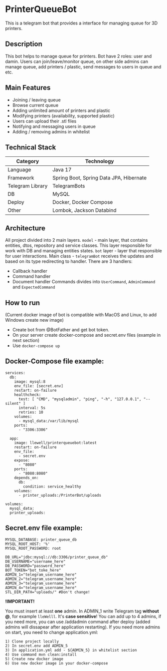 # PrinterQueueBot
This is a telegram bot that provides a interface for managing queue for 3D printers. 

## Description
This bot helps to manage queue for printers. Bot have 2 roles: user and damin. Users can join/leave/monitor queue, on other side admins can manage queue, add printers / plastic, send messages to users in queue and etc.

## Main Features
- Joining / leaving queue
- Browse current queue
- Adding unlimited amount of printers and plastic
- Modifying printers (availability, supported plastic)
- Users can upload their .stl files
- Notifying and messaging users in queue
- Adding / removing admins in whitelist

## Technical Stack
| Category        | Technology |
|------------------|------------|
| Language             | Java 17 |
| Framework        | Spring Boot, Spring Data JPA, Hibernate |
| Telegram Library | TelegramBots |
| DB  | MySQL |
| Deploy  | Docker, Docker Compose |
| Other           | Lombok, Jackson Databind |

## Architecture
All project divided into 2 main layers. ``model`` - main layer, that contains entities, dtos, repository and service classes. This layer responsible for work with DB and managing entities states.
``bot`` layer - layer that responsible for user interactions. Main class - ``telegramBot`` receives the updates and based on its type redirecting to handler. There are 3 handlers: 
- Callback handler
- Command handler
- Document handler
Commands divides into ``UserCommand``, ``AdminCommand`` and ``ExpectedCommand``

## How to run
(Current docker image of bot is compatible with MacOS and Linux, to add Windows create new image)
- Create bot from @BotFather and get bot token.  
- On your server create docker-compose and secret.env files (example in next section)
- Use ``docker-compose up``

## Docker-Compose file example:
```
services:
  db:
    image: mysql:8
    env_file: [secret.env]
    restart: on-failure
    healthcheck:
      test: [ "CMD", "mysqladmin", "ping", "-h", "127.0.0.1", "--silent" ]
      interval: 5s
      retries: 10
    volumes:
      - mysql_data:/var/lib/mysql
    ports:
      - "3306:3306"

  app:
    image: llewell/printerqueuebot:latest
    restart: on-failure
    env_file:
      - secret.env
    expose:
      - "8080"
    ports:
      - "8080:8080"
    depends_on:
      db:
        condition: service_healthy
    volumes:
      - printer_uploads:/PrinterBot/uploads

volumes:
  mysql_data:
  printer_uploads:
```

## Secret.env file example:
```
MYSQL_DATABASE: printer_queue_db
MYSQL_ROOT_HOST: '%'
MYSQL_ROOT_PASSWORD: root

DB_URL="jdbc:mysql://db:3306/printer_queue_db"
DB_USERNAME="username_here"
DB_PASSWORD="password_here"
BOT_TOKEN="bot_toke_here"
ADMIN_1="telegram_username_here"
ADMIN_2="telegram_username_here"
ADMIN_3="telegram_username_here"
ADMIN_4="telegram_username_here"
STL_DIR_PATH="uploads/" #Don't change!
```
**!IMPORTANT!**

You must insert at least **one** admin. In ADMIN_1 write Telegram tag **without @**, for example ``lleWelll``. It's **case sensitive**!
You can add up to 4 admins, if you need more, you can use /addadmin command after deploy (added admins will dissapear after application restarting). If you need more admins on start, you need to change application.yml:
```
1) Clone project locally 
2) In secret.env add ADMIN_5
3) In application.yml add - ${ADMIN_5} in whitelist section
4) Use command mvn clean:install
5) Create new docker image
6) Use new docker image in your docker-compose
```

